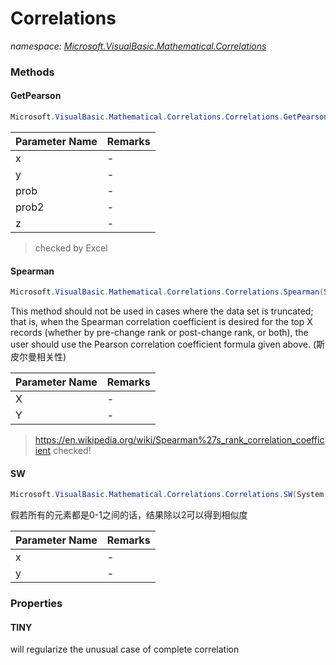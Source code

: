 ﻿# Correlations
_namespace: [Microsoft.VisualBasic.Mathematical.Correlations](./index.md)_





### Methods

#### GetPearson
```csharp
Microsoft.VisualBasic.Mathematical.Correlations.Correlations.GetPearson(System.Double[],System.Double[],System.Double@,System.Double@,System.Double@)
```


|Parameter Name|Remarks|
|--------------|-------|
|x|-|
|y|-|
|prob|-|
|prob2|-|
|z|-|

> 
>  checked by Excel
>  

#### Spearman
```csharp
Microsoft.VisualBasic.Mathematical.Correlations.Correlations.Spearman(System.Double[],System.Double[])
```
This method should not be used in cases where the data set is truncated; that is,
 when the Spearman correlation coefficient is desired for the top X records
 (whether by pre-change rank or post-change rank, or both), the user should use the
 Pearson correlation coefficient formula given above.
 (斯皮尔曼相关性)

|Parameter Name|Remarks|
|--------------|-------|
|X|-|
|Y|-|

> 
>  https://en.wikipedia.org/wiki/Spearman%27s_rank_correlation_coefficient
>  checked!
>  

#### SW
```csharp
Microsoft.VisualBasic.Mathematical.Correlations.Correlations.SW(System.Double[],System.Double[])
```
假若所有的元素都是0-1之间的话，结果除以2可以得到相似度

|Parameter Name|Remarks|
|--------------|-------|
|x|-|
|y|-|



### Properties

#### TINY
will regularize the unusual case of complete correlation

